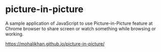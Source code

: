 # picture-in-picture
A sample application of JavaScript to use Picture-in-Picture feature at Chrome browser to share screen or watch something while browsing or working.

https://mohalikhan.github.io/picture-in-picture/

